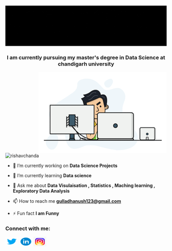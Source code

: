 ![MasterHead](https://github.com/GullaDhanush/GullaDhanush/blob/main/Black%20Technology%20LinkedIn%20Banner.gif)
<h3 align="center">I am currently pursuing my master's degree in Data Science at chandigarh university</h3>
<img align="right" alt="Coding" width="400" src="https://github.com/GullaDhanush/GullaDhanush/blob/main/code-developer.gif">
<p align="left"> <img src="https://komarev.com/ghpvc/?username=GullaDhanush&label=Profile%20views&color=0e75b6&style=flat" alt="rishavchanda" /> </p>

- 🔭 I’m currently working on **Data Science Projects**

- 🌱 I’m currently learning **Data science**

- 💬 Ask me about **Data Visulaisation , Statistics , Maching learning , Exploratory Data Analysis**

- 📫 How to reach me **gulladhanush123@gmail.com**

- ⚡ Fun fact **I am Funny**

<h3 align="left">Connect with me:</h3>
<p align="left">
<a href="https://twitter.com/GullaDhanush" target="blank"><img align="center" src="https://github.com/GullaDhanush/GullaDhanush/blob/main/icons8-twitter.gif" alt="GullaDhanush" height="30" width="40" /></a>
<a href="https://linkedin.com/in/gulladhanush" target="blank"><img align="center" src="https://github.com/GullaDhanush/GullaDhanush/blob/main/icons8-linkedin-circled.gif" alt="gulladhanush" height="30" width="40" /></a>
<a href="https://instagram.com/dhanush_1280" target="blank"><img align="center" src="https://github.com/GullaDhanush/GullaDhanush/blob/main/icons8-instagram.gif" alt="dhanush_1280" height="30" width="40" /></a>
